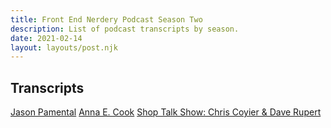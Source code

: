 ```yaml
---
title: Front End Nerdery Podcast Season Two
description: List of podcast transcripts by season.
date: 2021-02-14
layout: layouts/post.njk
---
```


## Transcripts

[Jason Pamental](https://toddl.dev/podcast/transcripts/pamental)
[Anna E. Cook](https://toddl.dev/podcast/transcripts/cook)
[Shop Talk Show: Chris Coyier & Dave Rupert](https://toddl.dev/podcast/transcripts/shoptalkshow)
